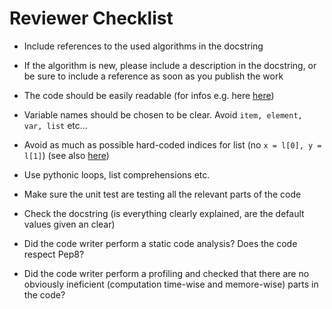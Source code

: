 # Reviewer Checklist

* Include references to the used algorithms in the docstring
* If the algorithm is new, please include a description in the docstring, or be sure to include a reference as soon as you publish the work
* The code should be easily readable (for infos e.g. here [here](https://treyhunner.com/2017/07/craft-your-python-like-poetry/?__s=jf8h91lx6zhl7vv6o9jo))
* Variable names should be chosen to be clear. Avoid `item, element, var, list` etc... 
* Avoid as much as possible hard-coded indices for list (no `x = l[0], y = l[1]`) (see also [here](https://treyhunner.com/2018/03/tuple-unpacking-improves-python-code-readability/))
* Use pythonic loops, list comprehensions etc.
* Make sure the unit test are testing all the relevant parts of the code
* Check the docstring (is everything clearly explained, are the default values given an clear)

* Did the code writer perform a static code analysis? Does the code respect Pep8?
* Did the code writer perform a profiling and checked that there are no obviously ineficient (computation time-wise and memore-wise) parts in the code?

